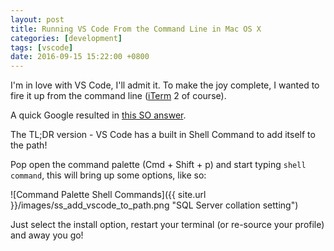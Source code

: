 ```yaml
---
layout: post
title: Running VS Code From the Command Line in Mac OS X
categories: [development]
tags: [vscode]
date: 2016-09-15 15:22:00 +0800
---
```


I'm in love with VS Code, I'll admit it. To make the joy complete, I wanted to fire it up from the command line ([iTerm](https://www.iterm2.com) 2 of course).

A quick Google resulted in [this SO answer](http://stackoverflow.com/questions/29971053/how-to-open-visual-studio-code-from-the-command-line-on-osx).

<!--more-->

The TL;DR version - VS Code has a built in Shell Command to add itself to the path!

Pop open the command palette (Cmd + Shift + p) and start typing `shell command`, this will bring up some options, like so:

![Command Palette Shell Commands]({{ site.url }}/images/ss_add_vscode_to_path.png "SQL Server collation setting")

Just select the install option, restart your terminal (or re-source your profile) and away you go!
